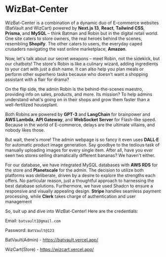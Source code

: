 # WizBat-Center

WizBat-Center is a combination of a dynamic duo of E-commerce websites (BatVault and WizCart) powered by **Next.js 13**, **React**, **Tailwind CSS**, **Prisma**, and **MySQL** – think Batman and Robin but in the digital retail world. One site caters to store owners, the real heroes behind the scenes, resembling **Shopify**. The other caters to users, the everyday caped crusaders navigating the vast online marketplace, **Amazon**.

Now, let's talk about our secret weapons – meet Robin, not the sidekick, but our chatbots! The store's Robin is like a culinary wizard, adding ingredients to your cart with just a dish name. It can also help you plan meals or perform other superhero tasks because who doesn't want a shopping assistant with a flair for drama?

On the flip side, the admin Robin is the behind-the-scenes maestro, providing info on sales, products, and more. Its mission? To help admins understand what's going on in their shops and grow them faster than a well-fertilized houseplant.

Both Robins are powered by **GPT-3** and **LangChain** for brainpower and **AWS Lambda**, **API Gateway**, and **WebSocket Server** for Flash-like speed. Because in the world of E-commerce, delays are the ultimate villains, and nobody likes those.

But wait, there's more! The admin webpage is so fancy it even uses **DALL·E** for automatic product image generation. Say goodbye to the tedious task of manually uploading images for every single item. After all, have you ever seen two stores selling dramatically different bananas? We haven't either.

For our database, we have integrated MySQL databases with **AWS RDS** for the store and **Planetscale** for the admin. The decision to utilize both platforms was deliberate, driven by a desire to explore the strengths each offers. No particular reason, just a thoughtful approach to harnessing the best database solutions. Furthermore, we have used Shadcn to ensure a responsive and visually appealing design. **Stripe** handles seamless payment processing, while **Clerk** takes charge of authentication and user management

So, suit up and dive into WizBat-Center! Here are the credentials:

Email: `batvault1@gmail.com`     

Password: `BatVault@123`

BatVault(Admin) - https://batvault.vercel.app/

WizCart(Store) - https://wizcart.vercel.app/ 

